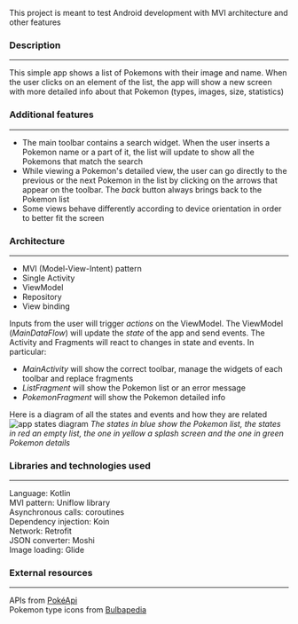 This project is meant to test Android development with MVI architecture and other features
### Description
***
This simple app shows a list of Pokemons with their image and name. When the user clicks on an element of the list, the app will show a new screen with more detailed info about that Pokemon (types, images, size, statistics)

### Additional features
***
- The main toolbar contains a search widget. When the user inserts a Pokemon name or a part of it, the list will update to show all the Pokemons that match the search
- While viewing a Pokemon's detailed view, the user can go directly to the previous or the next Pokemon in the list by clicking on the arrows that appear on the toolbar. The _back_ button always brings back to the Pokemon list
- Some views behave differently according to device orientation in order to better fit the screen

### Architecture
***
- MVI (Model-View-Intent) pattern
- Single Activity
- ViewModel
- Repository
- View binding

Inputs from the user will trigger _actions_ on the ViewModel.
The ViewModel (_MainDataFlow_) will update the _state_ of the app and send events.
The Activity and Fragments will react to changes in state and events. In particular: 
- _MainActivity_ will show the correct toolbar, manage the widgets of each toolbar and replace fragments
- _ListFragment_ will show the Pokemon list or an error message
- _PokemonFragment_ will show the Pokemon detailed info

Here is a diagram of all the states and events and how they are related
![app states diagram](https://www.game-land.it/pokemon/app_diagram.png)
_The states in blue show the Pokemon list, the states in red an empty list, the one in yellow a splash screen and the one in green Pokemon details_

### Libraries and technologies used
***
Language: Kotlin  
MVI pattern: Uniflow library  
Asynchronous calls: coroutines  
Dependency injection: Koin  
Network: Retrofit  
JSON converter: Moshi  
Image loading: Glide  

### External resources
***
APIs from [PokéApi](https://pokeapi.co/)  
Pokemon type icons from [Bulbapedia](https://bulbapedia.bulbagarden.net/wiki/Type)